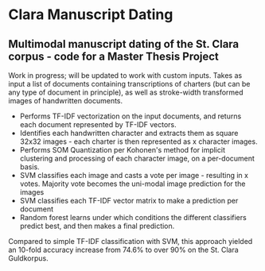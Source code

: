 # Clara Manuscript Dating
## Multimodal manuscript dating of the St. Clara corpus - code for a Master Thesis Project
Work in progress; will be updated to work with custom inputs.
Takes as input a list of documents containing transcriptions of charters (but can be any type of document in principle), as well as stroke-width transformed images of handwritten documents.
* Performs TF-IDF vectorization on the input documents, and returns each document represented by TF-IDF vectors.
* Identifies each handwritten character and extracts them as square 32x32 images - each charter is then represented as x character images.
* Performs SOM Quantization per Kohonen's method for implicit clustering and processing of each character image, on a per-document basis.
* SVM classifies each image and casts a vote per image - resulting in x votes. Majority vote becomes the uni-modal image prediction for the images
* SVM classifies each TF-IDF vector matrix to make a prediction per document
* Random forest learns under which conditions the different classifiers predict best, and then makes a final prediction.

Compared to simple TF-IDF classification with SVM, this approach yielded an 10-fold accuracy increase from 74.6% to over 90% on the St. Clara Guldkorpus.
